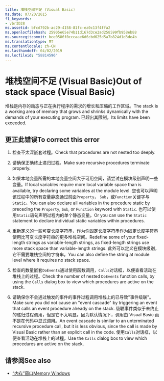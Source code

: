 ```yaml
---
title: 堆栈空间不足 (Visual Basic)
ms.date: 07/20/2015
f1_keywords:
- vbrID28
ms.assetid: bfcd792b-ac29-4158-81fc-ea0c13f4ffa2
ms.openlocfilehash: 25905e65e74b11d167d3ce2ad258599fb958eb88
ms.sourcegitcommit: bce0586f0cccaae6d6cbd625d5a7b824d1d3de4b
ms.translationtype: MT
ms.contentlocale: zh-CN
ms.lasthandoff: 04/02/2019
ms.locfileid: "58814596"
---
```

# <a name="out-of-stack-space-visual-basic"></a><span data-ttu-id="dff65-102">堆栈空间不足 (Visual Basic)</span><span class="sxs-lookup"><span data-stu-id="dff65-102">Out of stack space (Visual Basic)</span></span>
<span data-ttu-id="dff65-103">堆栈是内存的动态与正在执行程序的需求的增长和压缩的工作区域。</span><span class="sxs-lookup"><span data-stu-id="dff65-103">The stack is a working area of memory that grows and shrinks dynamically with the demands of your executing program.</span></span> <span data-ttu-id="dff65-104">已超出其限制。</span><span class="sxs-lookup"><span data-stu-id="dff65-104">Its limits have been exceeded.</span></span>  
  
## <a name="to-correct-this-error"></a><span data-ttu-id="dff65-105">更正此错误</span><span class="sxs-lookup"><span data-stu-id="dff65-105">To correct this error</span></span>  
  
1.  <span data-ttu-id="dff65-106">检查不太深嵌套过程。</span><span class="sxs-lookup"><span data-stu-id="dff65-106">Check that procedures are not nested too deeply.</span></span>  
  
2.  <span data-ttu-id="dff65-107">请确保正确终止递归过程。</span><span class="sxs-lookup"><span data-stu-id="dff65-107">Make sure recursive procedures terminate properly.</span></span>  
  
3.  <span data-ttu-id="dff65-108">如果本地变量所需的本地变量空间大于可用空间，请尝试在模块级别声明一些变量。</span><span class="sxs-lookup"><span data-stu-id="dff65-108">If local variables require more local variable space than is available, try declaring some variables at the module level.</span></span> <span data-ttu-id="dff65-109">您也可以声明该过程中的所有变量静态通过前面`Property`， `Sub`，或`Function`关键字与`Static`。</span><span class="sxs-lookup"><span data-stu-id="dff65-109">You can also declare all variables in the procedure static by preceding the `Property`, `Sub`, or `Function` keyword with `Static`.</span></span> <span data-ttu-id="dff65-110">也可以使用`Static`语句声明过程内的单个静态变量。</span><span class="sxs-lookup"><span data-stu-id="dff65-110">Or you can use the `Static` statement to declare individual static variables within procedures.</span></span>  
  
4.  <span data-ttu-id="dff65-111">重新定义的一些可变长度字符串，作为你固定长度字符串作为固定长度字符串使用比可变长度字符串的更多堆栈空间。</span><span class="sxs-lookup"><span data-stu-id="dff65-111">Redefine some of your fixed-length strings as variable-length strings, as fixed-length strings use more stack space than variable-length strings.</span></span> <span data-ttu-id="dff65-112">此外可以定义在模块级别，它不需要堆栈空间的字符串。</span><span class="sxs-lookup"><span data-stu-id="dff65-112">You can also define the string at module level where it requires no stack space.</span></span>  
  
5.  <span data-ttu-id="dff65-113">检查的数量嵌套`DoEvents`通过使用函数调用，`Calls`对话框，以便查看活动在堆栈上的过程。</span><span class="sxs-lookup"><span data-stu-id="dff65-113">Check the number of nested `DoEvents` function calls, by using the `Calls` dialog box to view which procedures are active on the stack.</span></span>  
  
6.  <span data-ttu-id="dff65-114">请确保你不会通过触发的事件的事件过程调用堆栈上的已导致"事件级联"。</span><span class="sxs-lookup"><span data-stu-id="dff65-114">Make sure you did not cause an "event cascade" by triggering an event that calls an event procedure already on the stack.</span></span> <span data-ttu-id="dff65-115">级联事件类似于未终止的递归过程调用，但是它不太明显，因为默认情况下，调用由 Visual Basic 而不是在代码中显式调用。</span><span class="sxs-lookup"><span data-stu-id="dff65-115">An event cascade is similar to an unterminated recursive procedure call, but it is less obvious, since the call is made by Visual Basic rather than an explicit call in the code.</span></span> <span data-ttu-id="dff65-116">使用`Calls`对话框，以便查看活动在堆栈上的过程。</span><span class="sxs-lookup"><span data-stu-id="dff65-116">Use the `Calls` dialog box to view which procedures are active on the stack.</span></span>  
  
## <a name="see-also"></a><span data-ttu-id="dff65-117">请参阅</span><span class="sxs-lookup"><span data-stu-id="dff65-117">See also</span></span>

- [<span data-ttu-id="dff65-118">“内存”窗口</span><span class="sxs-lookup"><span data-stu-id="dff65-118">Memory Windows</span></span>](/visualstudio/debugger/memory-windows)
